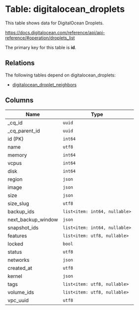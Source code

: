 # Table: digitalocean_droplets

This table shows data for DigitalOcean Droplets.

https://docs.digitalocean.com/reference/api/api-reference/#operation/droplets_list

The primary key for this table is **id**.

## Relations

The following tables depend on digitalocean_droplets:
  - [digitalocean_droplet_neighbors](digitalocean_droplet_neighbors.md)

## Columns

| Name          | Type          |
| ------------- | ------------- |
|_cq_id|`uuid`|
|_cq_parent_id|`uuid`|
|id (PK)|`int64`|
|name|`utf8`|
|memory|`int64`|
|vcpus|`int64`|
|disk|`int64`|
|region|`json`|
|image|`json`|
|size|`json`|
|size_slug|`utf8`|
|backup_ids|`list<item: int64, nullable>`|
|next_backup_window|`json`|
|snapshot_ids|`list<item: int64, nullable>`|
|features|`list<item: utf8, nullable>`|
|locked|`bool`|
|status|`utf8`|
|networks|`json`|
|created_at|`utf8`|
|kernel|`json`|
|tags|`list<item: utf8, nullable>`|
|volume_ids|`list<item: utf8, nullable>`|
|vpc_uuid|`utf8`|
